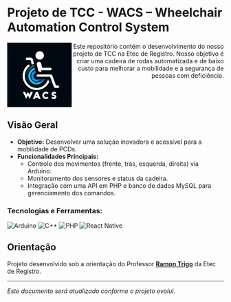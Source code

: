 # Projeto de TCC - WACS – Wheelchair Automation Control System

<div align="right">
  <img align="left" alt="LOGO DO PROJETO" width="150" src="WACS LOGO.jpg">
<p>Este repositório contém o desenvolvimento do nosso projeto de TCC na Etec de Registro. Nosso objetivo é criar uma cadeira de rodas automatizada e de baixo custo para melhorar a mobilidade e a segurança de pessoas com deficiência.</p>
</div> 

<br><br><br>

## Visão Geral

- **Objetivo:** Desenvolver uma solução inovadora e acessível para a mobilidade de PCDs.
- **Funcionalidades Principais:**  
  - Controle dos movimentos (frente, trás, esquerda, direita) via Arduino.  
  - Monitoramento dos sensores e status da cadeira.  
  - Integração com uma API em PHP e banco de dados MySQL para gerenciamento dos comandos.
<div align="left">
  <h3>Tecnologias e Ferramentas:</h3>
  <img src="https://cdn.jsdelivr.net/gh/devicons/devicon@latest/icons/arduino/arduino-original.svg" width="60" alt="Arduino"/>
  <img src="https://cdn.jsdelivr.net/gh/devicons/devicon@latest/icons/cplusplus/cplusplus-original.svg" width="60" alt="C++"/>
  <img src="https://cdn.jsdelivr.net/gh/devicons/devicon@latest/icons/php/php-original.svg" width="60" alt="PHP"/>
  <img src="https://cdn.jsdelivr.net/gh/devicons/devicon@latest/icons/react/react-original.svg" width="60" alt="React Native"/>
  <!-- Adicione outros ícones conforme necessário -->
</div>

## Orientação

Projeto desenvolvido sob a orientação do Professor **[Ramon Trigo](https://github.com/ramtrigodev)** da Etec de Registro.

---

*Este documento será atualizado conforme o projeto evolui.*
